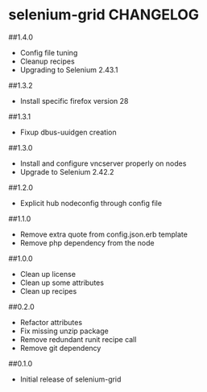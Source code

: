 selenium-grid CHANGELOG
=======================

##1.4.0
* Config file tuning
* Cleanup recipes
* Upgrading to Selenium 2.43.1

##1.3.2
* Install specific firefox version 28

##1.3.1
* Fixup dbus-uuidgen creation

##1.3.0
* Install and configure vncserver properly on nodes
* Upgrade to Selenium 2.42.2

##1.2.0
* Explicit hub nodeconfig through config file

##1.1.0
* Remove extra quote from config.json.erb template
* Remove php dependency from the node

##1.0.0
* Clean up license
* Clean up some attributes
* Clean up recipes

##0.2.0
* Refactor attributes
* Fix missing unzip package
* Remove redundant runit recipe call
* Remove git dependency

##0.1.0
* Initial release of selenium-grid
